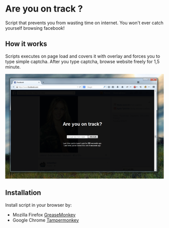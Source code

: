 Are you on track ?
================

Script that prevents you from wasting time on internet.
You won't ever catch yourself browsing facebook!

How it works
----------------
Scripts executes on page load and covers it with overlay and forces you
to type simple captcha. After you type captcha, browse website freely
for 1,5 minute.

![Preview](./preview.png)

Installation
----------------
Install script in your browser by:
- Mozilla Firefox [GreaseMonkey](https://addons.mozilla.org/pl/firefox/addon/greasemonkey/)
- Google Chrome [Tampermonkey](https://chrome.google.com/webstore/detail/tampermonkey/dhdgffkkebhmkfjojejmpbldmpobfkfo)
